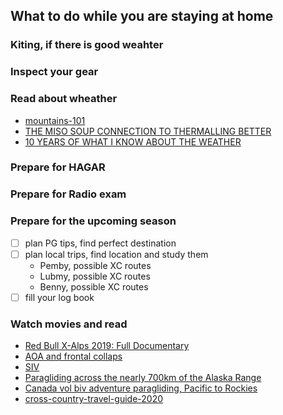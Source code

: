 ## What to do while you are staying at home

### Kiting, if there is good weahter
### Inspect your gear
### Read about wheather 
- [mountains-101](https://www.coursera.org/learn/mountains-101/home/welcome)
- [THE MISO SOUP CONNECTION TO THERMALLING BETTER](https://xcmag.com/magazine-articles/the-miso-soup-connection-to-thermalling-better)
- [10 YEARS OF WHAT I KNOW ABOUT THE WEATHER](https://xcmag.com/magazine-articles/honza-rejmanek-10-years-of-what-i-know-about-the-weathe)

### Prepare for HAGAR
### Prepare for Radio exam
### Prepare for the upcoming season
- [ ] plan PG tips, find perfect destination
- [ ] plan local trips, find location and study them
  - Pemby, possible XC routes
  - Lubmy, possible XC routes
  - Benny, possible XC routes
- [ ] fill your log book

### Watch movies and read
- [Red Bull X-Alps 2019: Full Documentary](https://www.youtube.com/watch?v=XOrxbOZdVDE)
- [AOA and frontal collaps](https://www.youtube.com/watch?v=XAg-fG7-WuA)
- [SIV](https://vimeo.com/401404461?fbclid=IwAR3CgXFNjAHQYW7hJZMjQ2VZu41hmmVJy0_8MSzGdgbiJiqWvPS29IdaCHY)
- [Paragliding across the nearly 700km of the Alaska Range](https://www.redbull.com/int-en/episodes/north-of-known-explorers-adventures-of-the-century-s05-e01?fbclid=IwAR3CgXFNjAHQYW7hJZMjQ2VZu41hmmVJy0_8MSzGdgbiJiqWvPS29IdaCHY)
- [Canada vol biv adventure paragliding, Pacific to Rockies](https://www.youtube.com/watch?v=VqaIjbi_U1g)
- [cross-country-travel-guide-2020](https://issuu.com/crosscountryint/docs/cross-country-travel-guide-2020-issuu-edition/)
